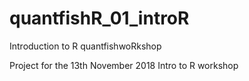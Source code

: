 # quantfishR_01_introR
Introduction to R quantfishwoRkshop

Project for the 13th November 2018 Intro to R workshop